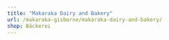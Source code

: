 ```yaml
---
title: "Makaraka Dairy and Bakery"
url: /makaraka-gisborne/makaraka-dairy-and-bakery/
shop: Bäckerei
---
```

